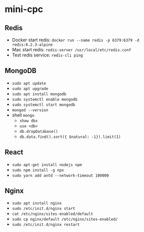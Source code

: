 # mini-cpc

## Redis
- Docker start redis: `docker run --name redis -p 6379:6379 -d redis:6.2.3-alpine`
- Mac start redis: `redis-server /usr/local/etc/redis.conf`
- Test redis service: `redis-cli ping`

## MongoDB
- `sudo apt update`
- `sudo apt upgrade`
- `sudo apt install mongodb`
- `sudo systemctl enable mongodb`
- `sudo systemctl start mongodb`
- `mongod --version`
- shell `mongo`
  - `show dbs`
  - `use <db>`
  - `db.dropDatabase()`
  - `db.data.find().sort({ $natural: -1}).limit(1)`

## React
- `sudo apt-get install nodejs npm`
- `sudo npm install -g npx`
- `sudo yarn add antd --network-timeout 100000`

## Nginx
- `sudo apt install nginx`
- `sudo /etc/init.d/nginx start`
- `cat /etc/nginx/sites-enabled/default`
- `sudo cp nginx/default /etc/nginx/sites-enabled/`
- `sudo /etc/init.d/nginx restart`
